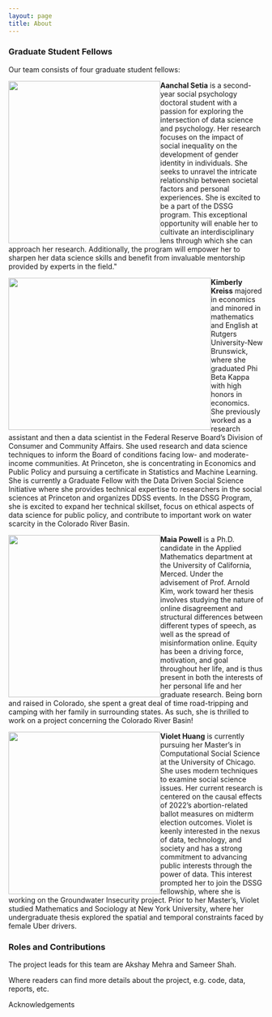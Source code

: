 ```yaml
---
layout: page
title: About
---
```


### Graduate Student Fellows

Our team consists of four graduate student fellows: 

<img style="float: left;" src="{{site.url }}{{site.baseurl }}/assets/img/Aanchal.png" width="300" height="320" margin-right=20px /> **Aanchal Setia** is a second-year social psychology doctoral student with a passion for exploring the intersection of data science and psychology. Her research focuses on the impact of social inequality on the development of gender identity in individuals. She seeks to unravel the intricate relationship between societal factors and personal experiences. She is excited to be a part of the DSSG program. This exceptional opportunity will enable her to cultivate an interdisciplinary lens through which she can approach her research. Additionally, the program will empower her to sharpen her data science skills and benefit from invaluable mentorship provided by experts in the field." 
     
<img style="float: left;" src="{{site.url }}{{site.baseurl }}/assets/img/Princeton Winter Headshot.jpeg)" width="400" height="300" margin-right=20px /> **Kimberly Kreiss** majored in economics and minored in mathematics and English at Rutgers University-New Brunswick, where she graduated Phi Beta Kappa with high honors in economics. She previously worked as a research assistant and then a data scientist in the Federal Reserve Board’s Division of Consumer and Community Affairs. She used research and data science techniques to inform the Board of conditions facing low- and moderate-income communities. At Princeton, she is concentrating in Economics and Public Policy and pursuing a certificate in Statistics and Machine Learning. She is currently a Graduate Fellow with the Data Driven Social Science Initiative where she provides technical expertise to researchers in the social sciences at Princeton and organizes DDSS events. In the DSSG Program, she is excited to expand her technical skillset, focus on ethical aspects of data science for public policy, and contribute to important work on water scarcity in the Colorado River Basin.

<img style="float: left;" src="{{site.url }}{{site.baseurl }}/assets/img/greenmaia.png" width="300" height="320" margin-right=20px /> **Maia Powell** is a Ph.D. candidate in the Applied Mathematics department at the University of California, Merced. Under the advisement of Prof. Arnold Kim, work toward her thesis involves studying the nature of online disagreement and structural differences between different types of speech, as well as the spread of misinformation online. Equity has been a driving force, motivation, and goal throughout her life, and is thus present in both the interests of her personal life and her graduate research. Being born and raised in Colorado, she spent a great deal of time road-tripping and camping with her family in surrounding states. As such, she is thrilled to work on a project concerning the Colorado River Basin!

<img style="float: left;" src="{{site.url }}{{site.baseurl }}/assets/img/Screen Shot 2023-06-13 at 6.51.35 PM.png" width="300" height="320" margin-right=20px /> **Violet Huang** is currently pursuing her Master’s in Computational Social Science at the
University of Chicago. She uses modern techniques to examine social science issues. Her current research is centered on the causal effects of 2022’s abortion-related ballot measures on midterm election outcomes. Violet is keenly interested in the nexus of data, technology, and society and has a strong commitment to advancing public interests through the power of data. This interest prompted her to join the DSSG fellowship, where she is working on the Groundwater Insecurity project. Prior to her Master’s, Violet studied Mathematics and Sociology at New York University, where her undergraduate thesis explored the spatial and temporal constraints faced by female Uber drivers.

### Roles and Contributions 

The project leads for this team are Akshay Mehra and Sameer Shah. 

Where readers can find more details about the project, e.g. code, data, reports, etc.

Acknowledgements

